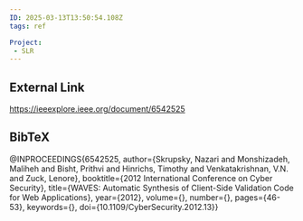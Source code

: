 ```yaml
---
ID: 2025-03-13T13:50:54.108Z
tags: ref

Project:
 - SLR
---
```

## External Link

https://ieeexplore.ieee.org/document/6542525

## BibTeX

@INPROCEEDINGS{6542525,   author={Skrupsky, Nazari and Monshizadeh, Maliheh and Bisht, Prithvi and Hinrichs, Timothy and Venkatakrishnan, V.N. and Zuck, Lenore},   booktitle={2012 International Conference on Cyber Security},    title={WAVES: Automatic Synthesis of Client-Side Validation Code for Web Applications},    year={2012},   volume={},   number={},   pages={46-53},   keywords={},   doi={10.1109/CyberSecurity.2012.13}}
